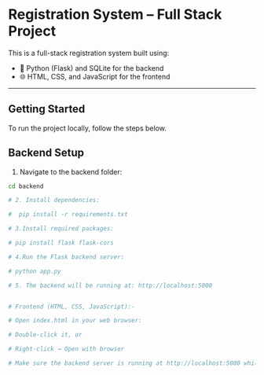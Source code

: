 #  Registration System – Full Stack Project

This is a  full-stack registration system built using:

- 🐍 Python (Flask) and SQLite for the backend
- 🌐 HTML, CSS, and JavaScript for the frontend

---

##  Getting Started

To run the project locally, follow the steps below.


##  Backend Setup

1. Navigate to the backend folder:
```bash
cd backend

# 2. Install dependencies:

#  pip install -r requirements.txt

# 3.Install required packages:

# pip install flask flask-cors

# 4.Run the Flask backend server:

# python app.py

# 5. The backend will be running at: http://localhost:5000


# Frontend (HTML, CSS, JavaScript):-

# Open index.html in your web browser:

# Double-click it, or

# Right-click → Open with browser

# Make sure the backend server is running at http://localhost:5000 while you use the frontend.